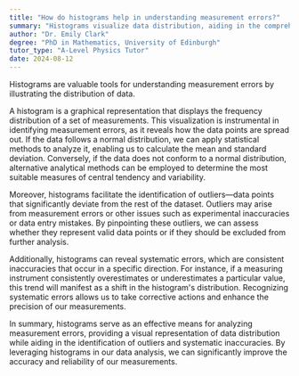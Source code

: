 ```yaml
---
title: "How do histograms help in understanding measurement errors?"
summary: "Histograms visualize data distribution, aiding in the comprehension of measurement errors by highlighting patterns and variations within the dataset."
author: "Dr. Emily Clark"
degree: "PhD in Mathematics, University of Edinburgh"
tutor_type: "A-Level Physics Tutor"
date: 2024-08-12
---
```


Histograms are valuable tools for understanding measurement errors by illustrating the distribution of data.

A histogram is a graphical representation that displays the frequency distribution of a set of measurements. This visualization is instrumental in identifying measurement errors, as it reveals how the data points are spread out. If the data follows a normal distribution, we can apply statistical methods to analyze it, enabling us to calculate the mean and standard deviation. Conversely, if the data does not conform to a normal distribution, alternative analytical methods can be employed to determine the most suitable measures of central tendency and variability.

Moreover, histograms facilitate the identification of outliers—data points that significantly deviate from the rest of the dataset. Outliers may arise from measurement errors or other issues such as experimental inaccuracies or data entry mistakes. By pinpointing these outliers, we can assess whether they represent valid data points or if they should be excluded from further analysis.

Additionally, histograms can reveal systematic errors, which are consistent inaccuracies that occur in a specific direction. For instance, if a measuring instrument consistently overestimates or underestimates a particular value, this trend will manifest as a shift in the histogram's distribution. Recognizing systematic errors allows us to take corrective actions and enhance the precision of our measurements.

In summary, histograms serve as an effective means for analyzing measurement errors, providing a visual representation of data distribution while aiding in the identification of outliers and systematic inaccuracies. By leveraging histograms in our data analysis, we can significantly improve the accuracy and reliability of our measurements.
    